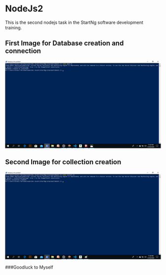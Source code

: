 # NodeJs2
This is the second nodejs task in the StartNg software development training.

## First Image for Database creation and connection
<img src="Database.png" alt="Database creation">

## Second Image for collection creation
<img src="Collection.png" alt="Collection creation">

###Goodluck to Myself
